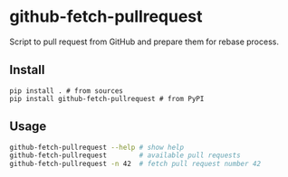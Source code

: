 # github-fetch-pullrequest
Script to pull request from GitHub and prepare them for rebase process.

## Install
~~~
pip install . # from sources
pip install github-fetch-pullrequest # from PyPI
~~~

## Usage
~~~bash
github-fetch-pullrequest --help # show help
github-fetch-pullrequest        # available pull requests
github-fetch-pullrequest -n 42  # fetch pull request number 42
~~~
